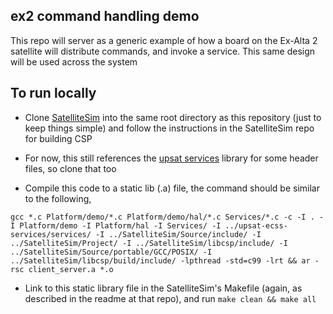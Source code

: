 ## ex2 command handling demo
This repo will server as a generic example of how a board on the Ex-Alta 2 satellite will distribute commands, and invoke a service. This same design will be used across the system

## To run locally
* Clone [SatelliteSim](https://github.com/AlbertaSat/SatelliteSim/) into the same root directory as this repository (just to keep things simple) and follow the instructions in the SatelliteSim repo for building CSP

* For now, this still references the [upsat services](https://gitlab.com/librespacefoundation/upsat/upsat-ecss-services) library for some header files, so clone that too

* Compile this code to a static lib (.a) file, the command should be similar to the following,
```
gcc *.c Platform/demo/*.c Platform/demo/hal/*.c Services/*.c -c -I . -I Platform/demo -I Platform/hal -I Services/ -I ../upsat-ecss-services/services/ -I ../SatelliteSim/Source/include/ -I ../SatelliteSim/Project/ -I ../SatelliteSim/libcsp/include/ -I ../SatelliteSim/Source/portable/GCC/POSIX/ -I ../SatelliteSim/libcsp/build/include/ -lpthread -std=c99 -lrt && ar -rsc client_server.a *.o
```
* Link to this static library file in the SatelliteSim's Makefile (again, as described in the readme at that repo), and run
```make clean && make all```
